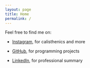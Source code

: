 ```yaml
---
layout: page
title: Home
permalink: /
---
```


Feel free to find me on:

* [Instagram](https://www.instagram.com/konstantinos_alatzas), for calisthenics and more

* [GitHub](https://www.github.com/konstantinosalatzas), for programming projects

* [LinkedIn](https://www.linkedin.com/in/konstantinos-alatzas), for professional summary
